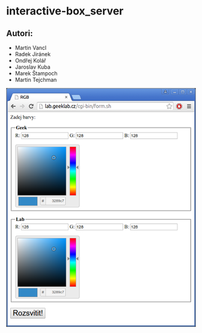 # interactive-box_server

## Autori:
* Martin Vancl 
* Radek Jiránek 
* Ondřej Kolář
* Jaroslav Kuba
* Marek Štampoch
* Martin Tejchman


![Ukazka](https://raw.githubusercontent.com/GXGJicin/interactive-box_server/master/bash-cgi/_screenshot/2015-02-03-212145_613x771_scrot.png)


